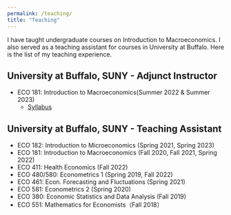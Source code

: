 ```yaml
---
permalink: /teaching/
title: "Teaching"
---
```


 I have taught undergraduate courses on Introduction to Macroeconomics. I also served as a teaching assistant for courses in University at Buffalo. Here is the list of my teaching experience. 


## University at Buffalo, SUNY - Adjunct Instructor
- ECO 181: Introduction to Macroeconomics(Summer 2022 & Summer 2023)
    - [Syllabus](/yushangw/files/pdf/teaching-materials/Syllabus_ECO_181_Summer_2023.pdf) 

## University at Buffalo, SUNY - Teaching Assistant
- ECO 182: Introduction to Microeconomics (Spring 2021, Spring 2023)
- ECO 181: Introduction to Macroeconomics (Fall 2020, Fall 2021, Spring 2022)
- ECO 411: Health Economics (Fall 2022)
- ECO 480/580: Econometrics 1 (Spring 2019, Fall 2022)
- ECO 461: Econ. Forecasting and Fluctuations  (Spring 2021)
- ECO 581: Econometrics 2 (Spring 2020)
- ECO 380: Economic Statistics and Data Analysis (Fall 2019)
- ECO 551: Mathematics for Economists（Fall 2018）